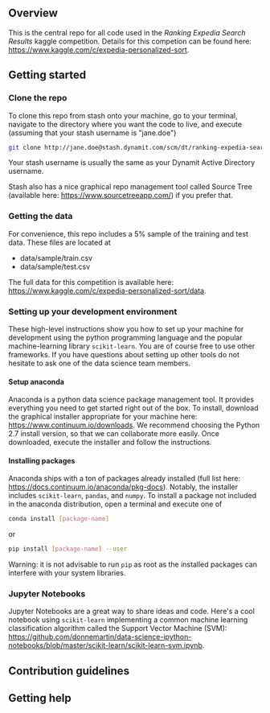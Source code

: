 ## Overview

This is the central repo for all code used in the _Ranking Expedia Search Results_ 
kaggle competition. Details for this competion can be found here:
https://www.kaggle.com/c/expedia-personalized-sort.


## Getting started

### Clone the repo

To clone this repo from stash onto your machine, go to your terminal, navigate to the directory
 where you want the code to live, and execute 
(assuming that your stash username is "jane.doe") 

```bash
git clone http://jane.doe@stash.dynamit.com/scm/dt/ranking-expedia-search-results.git
```

Your stash username is usually the same as your Dynamit Active Directory username.

Stash also has a nice graphical repo management tool called 
Source Tree (available here: https://www.sourcetreeapp.com/)
if you prefer that.

### Getting the data

For convenience, this repo includes a 5% sample  of the training and test data. These files
are located at 

* data/sample/train.csv
* data/sample/test.csv

The full data for this competition is available here: https://www.kaggle.com/c/expedia-personalized-sort/data.


### Setting up your development environment

These high-level instructions show you how to set up your machine for development using the
python programming language and the popular machine-learning library `scikit-learn`. You are of
course free to use other frameworks. If you have questions about setting up other tools
do not hesitate to ask one of the data science team members.

#### Setup anaconda

Anaconda is a python data science package management tool. It provides everything you need to get
started right out of the box. To install, download the graphical installer appropriate for your 
machine here: https://www.continuum.io/downloads. We recommend choosing the Python 2.7 install version,
so that we can collaborate more easily. Once downloaded, execute the installer and follow the instructions.

#### Installing packages

Anaconda ships with a ton of packages already installed (full list here: https://docs.continuum.io/anaconda/pkg-docs).
Notably, the installer includes `scikit-learn`, `pandas`, and `numpy`. To install a package not included in the anaconda
distribution, open a terminal and execute one of

```bash
conda install [package-name]
```

or

```bash
pip install [package-name] --user
```

Warning: it is not advisable to run `pip` as root as the installed packages can
interfere with your system libraries.

### Jupyter Notebooks

Jupyter Notebooks are a great way to share ideas and code.
Here's a cool notebook using `scikit-learn` implementing a common machine learning classification
algorithm called the Support Vector Machine (SVM):
https://github.com/donnemartin/data-science-ipython-notebooks/blob/master/scikit-learn/scikit-learn-svm.ipynb.




## Contribution guidelines



## Getting help


